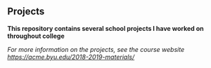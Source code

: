 ## Projects

**This repository contains several school projects I have worked on throughout college**

*For more information on the projects, see the course website https://acme.byu.edu/2018-2019-materials/*
